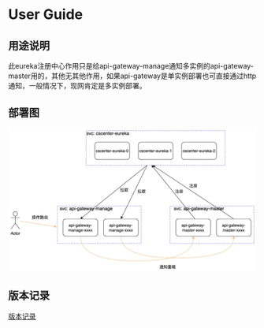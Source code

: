 # User Guide



## 用途说明

​	此eureka注册中心作用只是给api-gateway-manage通知多实例的api-gateway-master用的，其他无其他作用，如果api-gateway是单实例部署也可直接通过http通知，一般情况下，现网肯定是多实例部署。

## 部署图
![img](src/main/resources/README/img/gateway.jpg)

## 版本记录
[版本记录](./CHANGELOG.md)